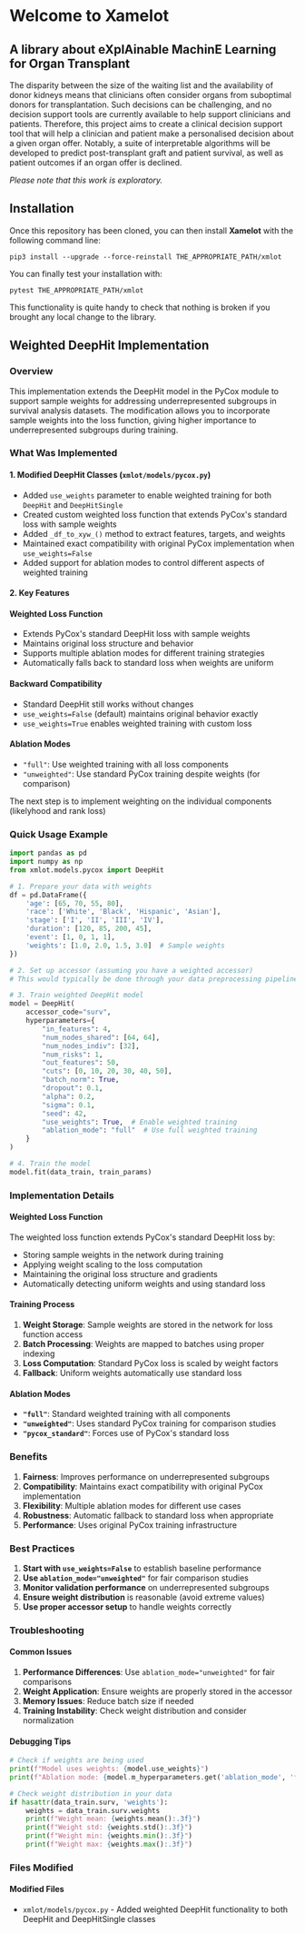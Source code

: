 # Welcome to Xamelot
## A library about eXplAinable MachinE Learning for Organ Transplant

The disparity between the size of the waiting list and the availability of donor kidneys means that clinicians often consider organs from suboptimal donors for transplantation. Such decisions can be challenging, and no decision support tools are currently available to help support clinicians and patients.
Therefore, this project aims to create a clinical decision support tool that will help a clinician and patient make a personalised decision about a given organ offer. Notably, a suite of interpretable algorithms will be developed to predict post-transplant graft and patient survival, as well as patient outcomes if an organ offer is declined.

_Please note that this work is exploratory._

## Installation

Once this repository has been cloned, you can then install **Xamelot** with the following command line:

`pip3 install --upgrade --force-reinstall THE_APPROPRIATE_PATH/xmlot`

You can finally test your installation with:

`pytest THE_APPROPRIATE_PATH/xmlot`

This functionality is quite handy to check that nothing is broken if you brought any local change to the library.

## Weighted DeepHit Implementation

### Overview

This implementation extends the DeepHit model in the PyCox module to support sample weights for addressing underrepresented subgroups in survival analysis datasets. The modification allows you to incorporate sample weights into the loss function, giving higher importance to underrepresented subgroups during training.

### What Was Implemented

#### 1. Modified DeepHit Classes (`xmlot/models/pycox.py`)
- Added `use_weights` parameter to enable weighted training for both `DeepHit` and `DeepHitSingle`
- Created custom weighted loss function that extends PyCox's standard loss with sample weights
- Added `_df_to_xyw_()` method to extract features, targets, and weights
- Maintained exact compatibility with original PyCox implementation when `use_weights=False`
- Added support for ablation modes to control different aspects of weighted training

#### 2. Key Features

#### Weighted Loss Function
- Extends PyCox's standard DeepHit loss with sample weights
- Maintains original loss structure and behavior
- Supports multiple ablation modes for different training strategies
- Automatically falls back to standard loss when weights are uniform

#### Backward Compatibility
- Standard DeepHit still works without changes
- `use_weights=False` (default) maintains original behavior exactly
- `use_weights=True` enables weighted training with custom loss

#### Ablation Modes
- `"full"`: Use weighted training with all loss components
- `"unweighted"`: Use standard PyCox training despite weights (for comparison)

The next step is to implement weighting on the individual components (likelyhood and rank loss)

### Quick Usage Example

```python
import pandas as pd
import numpy as np
from xmlot.models.pycox import DeepHit

# 1. Prepare your data with weights
df = pd.DataFrame({
    'age': [65, 70, 55, 80],
    'race': ['White', 'Black', 'Hispanic', 'Asian'],
    'stage': ['I', 'II', 'III', 'IV'],
    'duration': [120, 85, 200, 45],
    'event': [1, 0, 1, 1],
    'weights': [1.0, 2.0, 1.5, 3.0]  # Sample weights
})

# 2. Set up accessor (assuming you have a weighted accessor)
# This would typically be done through your data preprocessing pipeline

# 3. Train weighted DeepHit model
model = DeepHit(
    accessor_code="surv",
    hyperparameters={
        "in_features": 4,
        "num_nodes_shared": [64, 64],
        "num_nodes_indiv": [32],
        "num_risks": 1,
        "out_features": 50,
        "cuts": [0, 10, 20, 30, 40, 50],
        "batch_norm": True,
        "dropout": 0.1,
        "alpha": 0.2,
        "sigma": 0.1,
        "seed": 42,
        "use_weights": True,  # Enable weighted training
        "ablation_mode": "full"  # Use full weighted training
    }
)

# 4. Train the model
model.fit(data_train, train_params)
```

### Implementation Details

#### Weighted Loss Function
The weighted loss function extends PyCox's standard DeepHit loss by:
- Storing sample weights in the network during training
- Applying weight scaling to the loss computation
- Maintaining the original loss structure and gradients
- Automatically detecting uniform weights and using standard loss

#### Training Process
1. **Weight Storage**: Sample weights are stored in the network for loss function access
2. **Batch Processing**: Weights are mapped to batches using proper indexing
3. **Loss Computation**: Standard PyCox loss is scaled by weight factors
4. **Fallback**: Uniform weights automatically use standard loss

#### Ablation Modes
- **`"full"`**: Standard weighted training with all components
- **`"unweighted"`**: Uses standard PyCox training for comparison studies
- **`"pycox_standard"`**: Forces use of PyCox's standard loss

### Benefits

1. **Fairness**: Improves performance on underrepresented subgroups
2. **Compatibility**: Maintains exact compatibility with original PyCox implementation
3. **Flexibility**: Multiple ablation modes for different use cases
4. **Robustness**: Automatic fallback to standard loss when appropriate
5. **Performance**: Uses original PyCox training infrastructure

### Best Practices

1. **Start with `use_weights=False`** to establish baseline performance
2. **Use `ablation_mode="unweighted"`** for fair comparison studies
3. **Monitor validation performance** on underrepresented subgroups
4. **Ensure weight distribution** is reasonable (avoid extreme values)
5. **Use proper accessor setup** to handle weights correctly

### Troubleshooting

#### Common Issues
1. **Performance Differences**: Use `ablation_mode="unweighted"` for fair comparisons
2. **Weight Application**: Ensure weights are properly stored in the accessor
3. **Memory Issues**: Reduce batch size if needed
4. **Training Instability**: Check weight distribution and consider normalization

#### Debugging Tips
```python
# Check if weights are being used
print(f"Model uses weights: {model.use_weights}")
print(f"Ablation mode: {model.m_hyperparameters.get('ablation_mode', 'full')}")

# Check weight distribution in your data
if hasattr(data_train.surv, 'weights'):
    weights = data_train.surv.weights
    print(f"Weight mean: {weights.mean():.3f}")
    print(f"Weight std: {weights.std():.3f}")
    print(f"Weight min: {weights.min():.3f}")
    print(f"Weight max: {weights.max():.3f}")
```

### Files Modified

#### Modified Files
- `xmlot/models/pycox.py` - Added weighted DeepHit functionality to both DeepHit and DeepHitSingle classes
